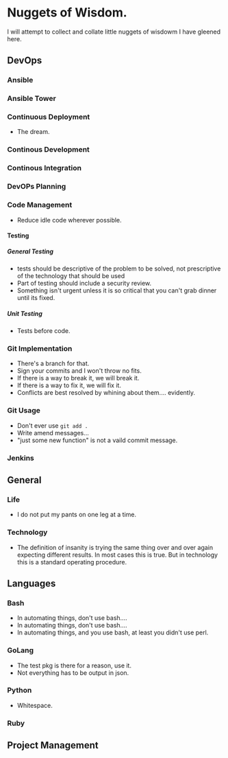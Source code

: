 # Nuggets of Wisdom.
I will attempt to collect and collate little nuggets of wisdowm I have gleened here.


## DevOps
### Ansible

### Ansible Tower

### Continuous Deployment
- The dream.

### Continous Development

### Continous Integration

### DevOPs Planning

### Code Management
- Reduce idle code wherever possible.

#### Testing
##### General Testing
- tests should be descriptive of the problem to be solved, not prescriptive of the technology that should be used
- Part of testing should include a security review.
- Something isn't urgent unless it is so critical that you can't grab dinner until its fixed. 

##### Unit Testing
- Tests before code.

### Git Implementation
- There's a branch for that.
- Sign your commits and I won't throw no fits.
- If there is a way to break it, we will break it.
- If there is a way to fix it, we will fix it. 
- Conflicts are best resolved by whining about them.... evidently.


### Git Usage
- Don't ever use `git add .`
- Write amend messages...
- "just some new function" is not a vaild commit message.

### Jenkins

## General

### Life
 - I do not put my pants on one leg at a time.

### Technology
 - The definition of insanity is trying the same thing over and over again expecting different results. In most cases this is true. But in technology this is a standard operating procedure.

## Languages
### Bash
 - In automating things, don't use bash....
 - In automating things, don't use bash....
 - In automating things, and you use bash, at least you didn't use perl. 

### GoLang
 - The test pkg is there for a reason, use it.
 - Not everything has to be output in json.

### Python
 - Whitespace.

### Ruby

## Project Management
